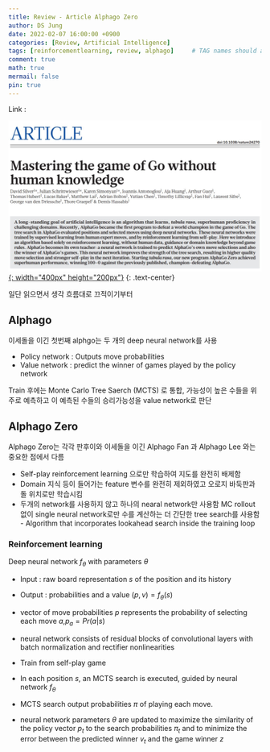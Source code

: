 ```yaml
---
title: Review - Article Alphago Zero
author: DS Jung
date: 2022-02-07 16:00:00 +0900
categories: [Review, Artificial Intelligence]
tags: [reinforcementlearning, review, alphago]     # TAG names should always be lowercase
comment: true
math: true
mermail: false
pin: true
---
```


Link :

[![thumb1](/assets/pic/Review_Alphago_zero.JPG){: width="400px" height="200px"}](https://www.nature.com/articles/nature24270?sf123103138=1)
{: .text-center}

일단 읽으면서 생각 흐름대로 끄적이기부터

## Alphago

이세돌을 이긴 첫번째 alphgo는 두 개의 deep neural network를 사용

- Policy network : Outputs move probabilities
- Value network : predict the winner of games played by the policy network

Train 후에는 Monte Carlo Tree Saerch (MCTS) 로 통합, 가능성이 높은 수들을 위주로 예측하고 이 예측된 수들의 승리가능성을 value network로 판단

## Alphago Zero

Alphago Zero는 각각 판후이와 이세돌을 이긴 Alphago Fan 과 Alphago Lee 와는 중요한 점에서 다름

- Self-play reinforcement learning 으로만 학습하여 지도를 완전히 배제함
- Domain 지식 등이 들어가는 feature 변수를 완전히 제외하였고 오로지 바둑판과 돌 위치로만 학습시킴
- 두개의 network를 사용하지 않고 하나의 nearal network만 사용함 MC rollout 없이 single neural network로만 수를 계산하는 더 간단한 tree search를 사용함 - Algorithm that incorporates lookahead search inside the training loop

### Reinforcement learning

Deep neural network $f_\theta$ with parameters $\theta$

- Input : raw board representation $s$ of the position and its history
- Output : probabilities and a value $(p ,v) = f_\theta(s)$
- vector of move probabilities $p$ represents the probability of selecting each move $a$,$p_a = Pr(a\vert s)$
- neural network consists of residual blocks of convolutional layers with batch normalization and rectifier nonlinearities

- Train from self-play game
- In each position $s$, an MCTS search is executed, guided by neural network $f_\theta$
- MCTS search output probabilities $\pi$ of playing each move.
- neural network parameters $\theta$ are updated to maximize the similarity of the policy vector $p_t$ to the search probabilities $\pi_t$ and to minimize the error between the predicted winner $v_t$ and the game winner $z$
